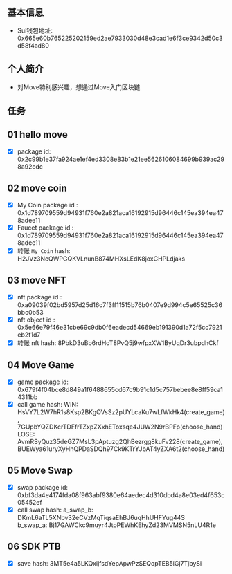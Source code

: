 ## 基本信息
- Sui钱包地址: 0x665e60b765225202159ed2ae7933030d48e3cad1e6f3ce9342d50c3d58f4ad80

## 个人简介
- 对Move特别感兴趣，想通过Move入门区块链

## 任务

##   01 hello move  
- [x] package id: 0x2c99b1e37fa924ae1ef4ed3308e83b1e21ee5626106084699b939ac298a92cdc

##   02 move coin
- [x] My Coin package id : 0x1d789709559d94931f760e2a821aca16192915d96446c145ea394ea478adee11
- [x] Faucet package id : 0x1d789709559d94931f760e2a821aca16192915d96446c145ea394ea478adee11
- [x] 转账 `My Coin` hash: H2JVz3NcQWPGQKVLnunB874MHXsLEdK8joxGHPLdjaks

##   03 move NFT
- [x] nft package id : 0xa09039f02bd5957d25d16c7f3ff11515b76b0407e9d994c5e65525c36bbc0b53
- [x] nft object id : 0x5e66e79f46e31cbe69c9db0f6eadecd54669eb191390d1a72f5cc7921eb2f1d7
- [x] 转账 nft  hash: 8PbkD3uBb6rdHoT8PvQ5j9wfpxXW1ByUqDr3ubpdhCkf

##   04 Move Game
- [x] game package id: 0x679f4f04bce8d849a1f6488655cd67c9b91c1d5c757bebee8e8ff59ca14311bb
- [x] call game hash: WIN: HsVY7L2W7hR1s8Ksp2BKgQVsSz2pUYLcaKu7wLfWkHk4(create_game), 7GUpbYQZDKcrTDFfrTZxpZXxhEToxsqe4JUW2N9rBPFp(choose_hand)<br>LOSE: AvmRSyQuz35deGZ7MsL3pAptuzg2QhBezrgg8kuFv228(create_game), BUEWya61uryXyHhQPDaSDQh97Ck9KTrYJbAT4yZXA6t2(choose_hand)

##   05 Move Swap
- [x] swap package id: 0xbf3da4e4174fda08f963abf9380e64aedec4d310dbd4a8e03ed4f653c05452ef
- [x] call swap hash: a_swap_b: DKmL6aTL5XNbv32eCVzMqTiqsaEhBJ6uqHhUHFYug44S<br>b_swap_a: Bj17GAWCkc9muyr4JtoPEWhKEhyZd23MVMSN5nLU4R1e

##   06 SDK PTB
- [x] save hash: 3MT5e4a5LKQxijfsdYepApwPzSEQopTEB5iGj7TjbySi

